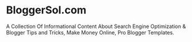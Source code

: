 # BloggerSol.com
A Collection Of Informational Content About Search Engine Optimization & Blogger Tips and Tricks, Make Money Online, Pro Blogger Templates.
